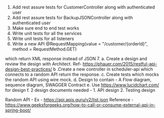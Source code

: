 1. Add rest assure tests for CustomerController along with authenticated user
2. Add rest assure tests for BackupJSONController  along with authenticated user
3. Make sure end to end test works
4. Write unit tests for all the services
5. Write unit tests for all listeners
6. Write a new API
   @RequestMapping(value = "/customer/{orderId}", method = RequestMethod.GET) 

which return XML response instead of JSON
7. 
a. Create a design and review the design with Architect. Ref- https://phauer.com/2015/restful-api-design-best-practices/
b .Create a new controller in scheduler-api which connects to a random API return the response.
c. Create tests which mocks the random API using wire mock. 
d. Design to contain - A Flow diagram, sequence diagram, SWAGGER Contract
e. Use https://www.lucidchart.com/ for design
f. 2 design documents needed - 1. API design 2. Testing design

Random API - Ex - https://api.apis.guru/v2/list.json
Reference - https://www.geeksforgeeks.org/how-to-call-or-consume-external-api-in-spring-boot/

